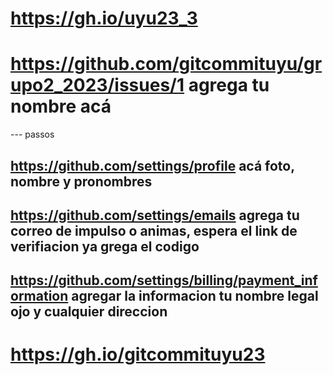 # https://gh.io/uyu23_3

# https://github.com/gitcommituyu/grupo2_2023/issues/1 agrega tu nombre acá 


--- passos

## https://github.com/settings/profile acá foto, nombre y pronombres 
## https://github.com/settings/emails agrega tu correo de impulso o animas, espera el link de verifiacion ya grega el codigo 
## https://github.com/settings/billing/payment_information agregar la informacion tu nombre legal ojo y cualquier direccion

# https://gh.io/gitcommituyu23

